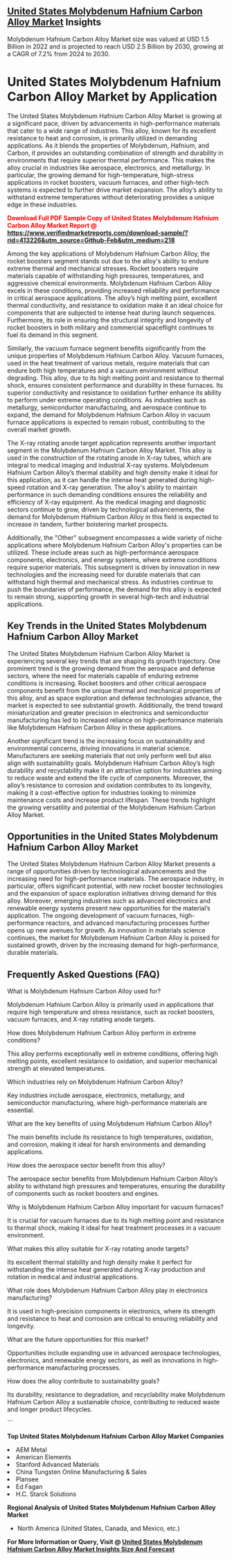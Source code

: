 <h2><a href="https://www.verifiedmarketreports.com/download-sample/?rid=413226&amp;utm_source=Github-Feb&amp;utm_medium=218" target="_blank">United States Molybdenum Hafnium Carbon Alloy Market</a> Insights</h2><p>Molybdenum Hafnium Carbon Alloy Market size was valued at USD 1.5 Billion in 2022 and is projected to reach USD 2.5 Billion by 2030, growing at a CAGR of 7.2% from 2024 to 2030.</p><p> <h1>United States Molybdenum Hafnium Carbon Alloy Market by Application</h1> <p>The United States Molybdenum Hafnium Carbon Alloy Market is growing at a significant pace, driven by advancements in high-performance materials that cater to a wide range of industries. This alloy, known for its excellent resistance to heat and corrosion, is primarily utilized in demanding applications. As it blends the properties of Molybdenum, Hafnium, and Carbon, it provides an outstanding combination of strength and durability in environments that require superior thermal performance. This makes the alloy crucial in industries like aerospace, electronics, and metallurgy. In particular, the growing demand for high-temperature, high-stress applications in rocket boosters, vacuum furnaces, and other high-tech systems is expected to further drive market expansion. The alloy’s ability to withstand extreme temperatures without deteriorating provides a unique edge in these industries. <strong><p><span class=""><span style="color: #ff0000;"><strong>Download Full PDF Sample Copy of United States Molybdenum Hafnium Carbon Alloy Market Report</strong> @ </span><a href="https://www.verifiedmarketreports.com/download-sample/?rid=413226&amp;utm_source=Github-Feb&amp;utm_medium=218" target="_blank">https://www.verifiedmarketreports.com/download-sample/?rid=413226&amp;utm_source=Github-Feb&amp;utm_medium=218</a></span></p></strong> <p>Among the key applications of Molybdenum Hafnium Carbon Alloy, the rocket boosters segment stands out due to the alloy's ability to endure extreme thermal and mechanical stresses. Rocket boosters require materials capable of withstanding high pressures, temperatures, and aggressive chemical environments. Molybdenum Hafnium Carbon Alloy excels in these conditions, providing increased reliability and performance in critical aerospace applications. The alloy’s high melting point, excellent thermal conductivity, and resistance to oxidation make it an ideal choice for components that are subjected to intense heat during launch sequences. Furthermore, its role in ensuring the structural integrity and longevity of rocket boosters in both military and commercial spaceflight continues to fuel its demand in this segment. <p>Similarly, the vacuum furnace segment benefits significantly from the unique properties of Molybdenum Hafnium Carbon Alloy. Vacuum furnaces, used in the heat treatment of various metals, require materials that can endure both high temperatures and a vacuum environment without degrading. This alloy, due to its high melting point and resistance to thermal shock, ensures consistent performance and durability in these furnaces. Its superior conductivity and resistance to oxidation further enhance its ability to perform under extreme operating conditions. As industries such as metallurgy, semiconductor manufacturing, and aerospace continue to expand, the demand for Molybdenum Hafnium Carbon Alloy in vacuum furnace applications is expected to remain robust, contributing to the overall market growth. <p>The X-ray rotating anode target application represents another important segment in the Molybdenum Hafnium Carbon Alloy Market. This alloy is used in the construction of the rotating anode in X-ray tubes, which are integral to medical imaging and industrial X-ray systems. Molybdenum Hafnium Carbon Alloy’s thermal stability and high density make it ideal for this application, as it can handle the intense heat generated during high-speed rotation and X-ray generation. The alloy's ability to maintain performance in such demanding conditions ensures the reliability and efficiency of X-ray equipment. As the medical imaging and diagnostic sectors continue to grow, driven by technological advancements, the demand for Molybdenum Hafnium Carbon Alloy in this field is expected to increase in tandem, further bolstering market prospects. <p>Additionally, the "Other" subsegment encompasses a wide variety of niche applications where Molybdenum Hafnium Carbon Alloy's properties can be utilized. These include areas such as high-performance aerospace components, electronics, and energy systems, where extreme conditions require superior materials. This subsegment is driven by innovation in new technologies and the increasing need for durable materials that can withstand high thermal and mechanical stress. As industries continue to push the boundaries of performance, the demand for this alloy is expected to remain strong, supporting growth in several high-tech and industrial applications. <h2>Key Trends in the United States Molybdenum Hafnium Carbon Alloy Market</h2> <p>The United States Molybdenum Hafnium Carbon Alloy Market is experiencing several key trends that are shaping its growth trajectory. One prominent trend is the growing demand from the aerospace and defense sectors, where the need for materials capable of enduring extreme conditions is increasing. Rocket boosters and other critical aerospace components benefit from the unique thermal and mechanical properties of this alloy, and as space exploration and defense technologies advance, the market is expected to see substantial growth. Additionally, the trend toward miniaturization and greater precision in electronics and semiconductor manufacturing has led to increased reliance on high-performance materials like Molybdenum Hafnium Carbon Alloy in these applications. <p>Another significant trend is the increasing focus on sustainability and environmental concerns, driving innovations in material science. Manufacturers are seeking materials that not only perform well but also align with sustainability goals. Molybdenum Hafnium Carbon Alloy’s high durability and recyclability make it an attractive option for industries aiming to reduce waste and extend the life cycle of components. Moreover, the alloy’s resistance to corrosion and oxidation contributes to its longevity, making it a cost-effective option for industries looking to minimize maintenance costs and increase product lifespan. These trends highlight the growing versatility and potential of the Molybdenum Hafnium Carbon Alloy Market. <h2>Opportunities in the United States Molybdenum Hafnium Carbon Alloy Market</h2> <p>The United States Molybdenum Hafnium Carbon Alloy Market presents a range of opportunities driven by technological advancements and the increasing need for high-performance materials. The aerospace industry, in particular, offers significant potential, with new rocket booster technologies and the expansion of space exploration initiatives driving demand for this alloy. Moreover, emerging industries such as advanced electronics and renewable energy systems present new opportunities for the material’s application. The ongoing development of vacuum furnaces, high-performance reactors, and advanced manufacturing processes further opens up new avenues for growth. As innovation in materials science continues, the market for Molybdenum Hafnium Carbon Alloy is poised for sustained growth, driven by the increasing demand for high-performance, durable materials. <h2>Frequently Asked Questions (FAQ)</h2> <p>What is Molybdenum Hafnium Carbon Alloy used for?</p> <p>Molybdenum Hafnium Carbon Alloy is primarily used in applications that require high temperature and stress resistance, such as rocket boosters, vacuum furnaces, and X-ray rotating anode targets.</p> <p>How does Molybdenum Hafnium Carbon Alloy perform in extreme conditions?</p> <p>This alloy performs exceptionally well in extreme conditions, offering high melting points, excellent resistance to oxidation, and superior mechanical strength at elevated temperatures.</p> <p>Which industries rely on Molybdenum Hafnium Carbon Alloy?</p> <p>Key industries include aerospace, electronics, metallurgy, and semiconductor manufacturing, where high-performance materials are essential.</p> <p>What are the key benefits of using Molybdenum Hafnium Carbon Alloy?</p> <p>The main benefits include its resistance to high temperatures, oxidation, and corrosion, making it ideal for harsh environments and demanding applications.</p> <p>How does the aerospace sector benefit from this alloy?</p> <p>The aerospace sector benefits from Molybdenum Hafnium Carbon Alloy’s ability to withstand high pressures and temperatures, ensuring the durability of components such as rocket boosters and engines.</p> <p>Why is Molybdenum Hafnium Carbon Alloy important for vacuum furnaces?</p> <p>It is crucial for vacuum furnaces due to its high melting point and resistance to thermal shock, making it ideal for heat treatment processes in a vacuum environment.</p> <p>What makes this alloy suitable for X-ray rotating anode targets?</p> <p>Its excellent thermal stability and high density make it perfect for withstanding the intense heat generated during X-ray production and rotation in medical and industrial applications.</p> <p>What role does Molybdenum Hafnium Carbon Alloy play in electronics manufacturing?</p> <p>It is used in high-precision components in electronics, where its strength and resistance to heat and corrosion are critical to ensuring reliability and longevity.</p> <p>What are the future opportunities for this market?</p> <p>Opportunities include expanding use in advanced aerospace technologies, electronics, and renewable energy sectors, as well as innovations in high-performance manufacturing processes.</p> <p>How does the alloy contribute to sustainability goals?</p> <p>Its durability, resistance to degradation, and recyclability make Molybdenum Hafnium Carbon Alloy a sustainable choice, contributing to reduced waste and longer product lifecycles.</p> ```</p><p><strong>Top United States Molybdenum Hafnium Carbon Alloy Market Companies</strong></p><div data-test-id=""><p><li>AEM Metal</li><li> American Elements</li><li> Stanford Advanced Materials</li><li> China Tungsten Online Manufacturing & Sales</li><li> Plansee</li><li> Ed Fagan</li><li> H.C. Starck Solutions</li></p><div><strong>Regional Analysis of&nbsp;United States Molybdenum Hafnium Carbon Alloy Market</strong></div><ul><li dir="ltr"><p dir="ltr">North America&nbsp;(United States, Canada, and Mexico, etc.)</p></li></ul><p><strong>For More Information or Query, Visit @&nbsp;</strong><strong><a href="https://www.verifiedmarketreports.com/product/molybdenum-hafnium-carbon-alloy-market/?utm_source=Github-Feb&amp;utm_medium=218" target="_blank">United States Molybdenum Hafnium Carbon Alloy Market Insights Size And Forecast</a></strong></p></div>
